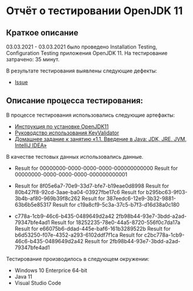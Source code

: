 # Отчёт о тестировании OpenJDK 11
## Краткое описание
03.03.2021 - 03.03.2021 было проведено Installation Testing, Configuration Testing приложения OpenJDK 11.
На тестирование затрачено: 35 минут.

В результате тестирования выявлены следующие дефекты:

* [Issue](https://github.com/Ilya-Erokhin/Homework_Java_1_1/issues/1)

## Описание процесса тестирования:

В процессе тестирования использовались следующие артефакты:

* [Инструкция по установке OpenJDK11](https://github.com/netology-code/javaqa-homeworks/blo..)
* [Руководство использования KeyValidator](https://github.com/netology-code/javaqa-homeworks/blo..)
* [Домашнее задание к занятию «1.1. Введение в Java: JDK, JRE, JVM, IntelliJ IDEA»](https://github.com/netology-code/javaqa-homeworks/tre..)

В качестве тестовых данных использовались данные.

* Result for 00000000-0000-0000-0000-000000000000
Result for 00000000-0000-0000-0000-000000000001

* Result for 8f05e6a7-70e9-33d7-bfe7-b19eae0d8998
Result for 80b427f8-92cd-3aae-ba04-03927fbe17c6
Result for b295bc63-9f03-3b4b-af80-969b39f8c262
Result for 387eedc6-12e9-3b32-9881-63b6b5e85317
Result for c19a8cf9-5c3a-37c5-b7f3-d16d38a0c180

* c778a-1cb9-46c6-b435-0489649d2a42 2fb98b44-93e7-3bdd-a2ad-79347bfe4ad1
Result for 18252235-78e0-44a5-8720-556f0c7da17a
Result for e66075b6-ddad-445e-baf6-161b3289522b
Result for b6d53250-f07e-4352-a293-6102ddf7f1ca
Result for c2bc778a-1cb9-46c6-b435-0489649d2a42
Result for 2fb98b44-93e7-3bdd-a2ad-79347bfe4ad1

Тестирование производилось в следующем окружении:

* Windows 10 Enterprice 64-bit
* Java 11
* Visual Studio Code